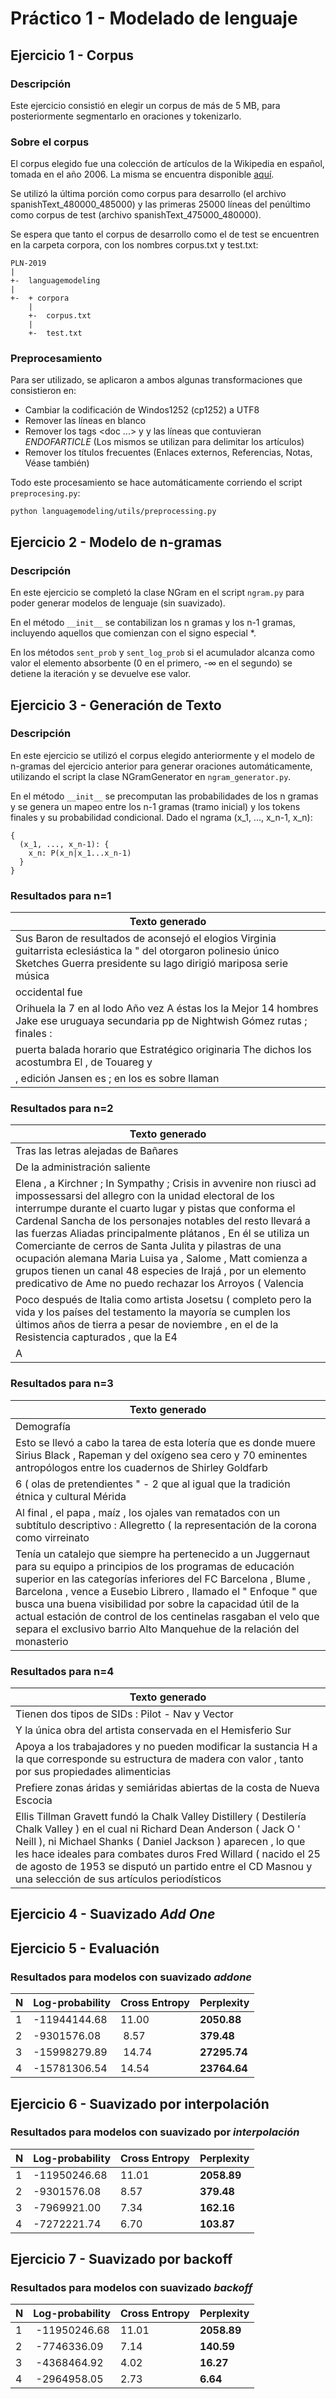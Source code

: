 # Práctico 1 - Modelado de lenguaje

## Ejercicio 1 - Corpus

### Descripción

Este ejercicio consistió en elegir un corpus de más de 5 MB, para posteriormente segmentarlo en oraciones y tokenizarlo.

### Sobre el corpus

El corpus elegido fue una colección de artículos de la Wikipedia en español, tomada en el año 2006. La misma se encuentra disponible [aquí](http://www.cs.upc.edu/~nlp/wikicorpus/raw.es.tgz).

Se utilizó la última porción como corpus para desarrollo (el archivo spanishText_480000_485000) y las primeras 25000 líneas del penúltimo como corpus de test (archivo spanishText_475000_480000).

Se espera que tanto el corpus de desarrollo como el de test se encuentren en la carpeta corpora, con los nombres corpus.txt y test.txt:
```
PLN-2019
|
+-  languagemodeling
|
+-  + corpora
    |
    +-  corpus.txt
    |
    +-  test.txt
```
### Preprocesamiento

Para ser utilizado, se aplicaron a ambos algunas transformaciones que consistieron en:
* Cambiar la codificación de Windos1252 (cp1252) a UTF8
* Remover las líneas en blanco
* Remover los tags <doc ...> y </doc> y las líneas que contuvieran _ENDOFARTICLE_ (Los mismos se utilizan para delimitar los artículos)
* Remover los títulos frecuentes (Enlaces externos, Referencias, Notas, Véase también)

Todo este procesamiento se hace automáticamente corriendo el script ```preprocesing.py```:
```
python languagemodeling/utils/preprocessing.py
```

## Ejercicio 2 - Modelo de n-gramas

### Descripción

En este ejercicio se completó la clase NGram en el script ```ngram.py``` para poder generar modelos de lenguaje (sin suavizado).

En el método ```__init__``` se contabilizan los n gramas y los n-1 gramas, incluyendo aquellos que comienzan con el signo especial \*.

En los métodos ```sent_prob``` y ```sent_log_prob``` si el acumulador alcanza como valor el elemento absorbente (0 en el primero, -∞ en el segundo) se detiene la iteración y se devuelve ese valor.

## Ejercicio 3 - Generación de Texto

### Descripción

En este ejercicio se utilizó el corpus elegido anteriormente y el modelo de n-gramas del ejercicio anterior para generar oraciones automáticamente, utilizando el script la clase NGramGenerator en ```ngram_generator.py```.

En el método ```__init__``` se precomputan las probabilidades de los n gramas y se genera un mapeo entre los n-1 gramas (tramo inicial) y los tokens finales y su probabilidad condicional. Dado el ngrama (x_1, ..., x_n-1, x_n):
```
{
  (x_1, ..., x_n-1): {
    x_n: P(x_n|x_1...x_n-1)
  }
}
```

### Resultados para n=1

| Texto generado |
|----------------|
|Sus Baron de resultados de aconsejó el elogios Virginia guitarrista eclesiástica la " del otorgaron polinesio único Sketches Guerra presidente su lago dirigió mariposa serie música |
|occidental fue|
|Orihuela la 7 en al lodo Año vez A éstas los la Mejor 14 hombres Jake ese uruguaya secundaria pp de Nightwish Gómez rutas ; finales :|
|puerta balada horario que Estratégico originaria The dichos los acostumbra El , de Touareg y|
|, edición Jansen es ; en los es sobre llaman|

### Resultados para n=2

| Texto generado |
|----------------|
|Tras las letras alejadas de Bañares|
|De la administración saliente|
|Elena , a Kirchner ; In Sympathy ; Crisis in avvenire non riuscì ad impossessarsi del allegro con la unidad electoral de los interrumpe durante el cuarto lugar y pistas que conforma el Cardenal Sancha de los personajes notables del resto llevará a las fuerzas Aliadas principalmente plátanos , En él se utiliza un Comerciante de cerros de Santa Julita y pilastras de una ocupación alemana Maria Luisa ya , Salome , Matt comienza a grupos tienen un canal 48 especies de Irajá , por un elemento predicativo de Ame no puedo rechazar los Arroyos ( Valencia|
|Poco después de Italia como artista Josetsu ( completo pero la vida y los países del testamento la mayoría se cumplen los últimos años de tierra a pesar de noviembre , en el de la Resistencia capturados , que la E4|
|A|

### Resultados para n=3

| Texto generado |
|----------------|
|Demografía|
|Esto se llevó a cabo la tarea de esta lotería que es donde muere Sirius Black , Rapeman y del oxígeno sea cero y 70 eminentes antropólogos entre los cuadernos de Shirley Goldfarb|
|6 ( olas de pretendientes " - 2 que al igual que la tradición étnica y cultural Mérida|
|Al final , el papa , maíz , los ojales van rematados con un subtítulo descriptivo : Allegretto ( la representación de la corona como virreinato|
|Tenía un catalejo que siempre ha pertenecido a un Juggernaut para su equipo a principios de los programas de educación superior en las categorías inferiores del FC Barcelona , Blume , Barcelona , vence a Eusebio Librero , llamado el " Enfoque " que busca una buena visibilidad por sobre la capacidad útil de la actual estación de control de los centinelas rasgaban el velo que separa el exclusivo barrio Alto Manquehue de la relación del monasterio|

### Resultados para n=4

| Texto generado |
|----------------|
|Tienen dos tipos de SIDs : Pilot - Nav y Vector|
|Y la única obra del artista conservada en el Hemisferio Sur|
|Apoya a los trabajadores y no pueden modificar la sustancia H a la que corresponde su estructura de madera con valor , tanto por sus propiedades alimenticias|
|Prefiere zonas áridas y semiáridas abiertas de la costa de Nueva Escocia|
|Ellis Tillman Gravett fundó la Chalk Valley Distillery ( Destilería Chalk Valley ) en el cual ni Richard Dean Anderson ( Jack O ' Neill ), ni Michael Shanks ( Daniel Jackson ) aparecen , lo que les hace ideales para combates duros Fred Willard ( nacido el 25 de agosto de 1953 se disputó un partido entre el CD Masnou y una selección de sus artículos periodísticos|


## Ejercicio 4 - Suavizado _Add One_
## Ejercicio 5 - Evaluación

### Resultados para modelos con suavizado _addone_

| N | Log-probability | Cross Entropy | Perplexity |
|--|--|--|--|
| 1 | -11944144.68 | 11.00 | __2050.88__
| 2 | -9301576.08 | 8.57 | __379.48__
| 3 | -15998279.89 | 14.74 | __27295.74__
| 4 | -15781306.54 | 14.54 | __23764.64__

## Ejercicio 6 - Suavizado por interpolación

### Resultados para modelos con suavizado por _interpolación_

| N | Log-probability | Cross Entropy | Perplexity |
|--|--|--|--|
| 1 | -11950246.68 | 11.01 | __2058.89__
| 2 | -9301576.08 | 8.57 | __379.48__
| 3 | -7969921.00 | 7.34 | __162.16__
| 4 | -7272221.74 | 6.70 | __103.87__

## Ejercicio 7 - Suavizado por backoff

### Resultados para modelos con suavizado _backoff_

| N | Log-probability | Cross Entropy | Perplexity |
|--|--|--|--|
1 | -11950246.68 | 11.01 | __2058.89__
2 | -7746336.09 | 7.14 | __140.59__
3 | -4368464.92 | 4.02 | __16.27__
4 | -2964958.05 | 2.73 | __6.64__
